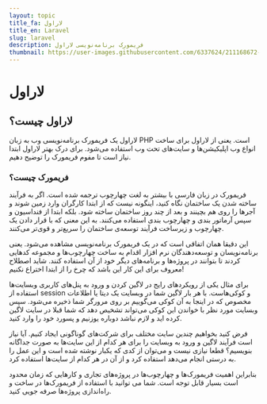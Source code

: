 ```yaml
---
layout: topic
title_fa: لاراول
title_en: Laravel
slug: laravel
description: فریمورک برنامه‌نویسی لاراول
thumbnail: https://user-images.githubusercontent.com/6337624/211168672-32d060b4-dd20-4580-9062-f2cb1a9029cc.png
---
```


# لاراول

## لاراول چیست؟
لاراول یک فریمورک برنامه‌نویسی وب به زبان PHP است. یعنی از لاراول برای ساخت انواع وب اپلیکیشن‌ها و سایت‌های تحت وب استفاده می‌شود. برای درک بهتر لاراول ابتدا نیاز است تا مفوم فریمورک را توضیح دهیم.

### فریمورک چیست؟
فریمورک در زبان فارسی با بیشتر به لغت چهارچوب ترجمه شده است. اگر به فرآیند ساخته شدن یک ساختمان نگاه کنید، اینگونه نیست که از ابتدا کارگران وارد زمین شوند و آجر‌ها را روی هم بچینند و بعد از چند روز ساختمان ساخته شود. بلکه ابتدا از فنداسیون و سپس آرماتور بندی و چهارچوب بندی استفاده می‌کنند. به این معنی که با قرار دادن یک چهارچوب و زیرساخت فرآیند توسعه‌ی ساختمان را سریع‌تر و قوی‌تر می‌کنند.

این دقیقا همان اتفاقی است که در یک فریمورک برنامه‌نویسی مشاهده می‌شود. یعنی برنامه‌نویسان و توسعه‌دهندگان نرم افزار اقدام به ساخت چهارچوب‌ها و مجموعه کد‌هایی کردند تا بتوانند در پروژه‌ها و برنامه‌های دیگر خود از آن استفاده کنند. شاید اصطلاح معروف برای این کار این باشد که چرخ را از ابتدا اختراع نکنیم! 

برای مثال یکی از رویکرد‌های رایج در لاگین کردن و ورود به پنل‌های کاربری وبسایت‌ها استفاده از session و کوکی‌هاست. با هر بار لاگین شما در وبسایت یک دیتا یا اطلاعات مخصوص که در اینجا به آن کوکی می‌گوییم بر روی مرورگر شما ذخیره می‌شود. سپس وبسایت مورد نظر با خواندن این کوکی می‌تواند تشخیص دهد که شما قبلا در سایت لاگین کرده اید و لازم نباشد دوباره یوزنیم و پسورد خود را وارد کنید.

فرض کنید بخواهیم چندین سایت مختلف برای شرکت‌های گوناگونی ایجاد کنیم. آیا نیاز است فرآیند لاگین و ورود به وبسایت را برای هر کدام از این سایت‌ها به صورت جداگانه بنویسیم؟ قطعا نیازی نیست و می‌توان از کدی که یکبار نوشته شده است و این عمل را به درستی انجام می‌دهد استفاده کرد و از آن در هر کدام از سایت‌ها استفاده کرد.

بنابراین اهمیت فریمورک‌ها و چهارچوب‌ها در پروژه‌های تجاری و کارهایی که زمان محدود است بسیار قابل توجه است. شما می توانید با استفاده از فریمورک‌ها در ساخت و راه‌اندازی پروژه‌ها صرفه جویی کنید.
